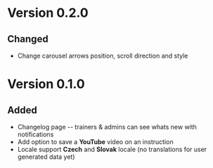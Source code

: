 # Version 0.2.0

## Changed

- Change carousel arrows position, scroll direction and style

# Version 0.1.0

## Added

- Changelog page -- trainers & admins can see whats new with notifications
- Add option to save a **YouTube** video on an instruction
- Locale support **Czech** and **Slovak** locale (no translations for user generated data yet)
